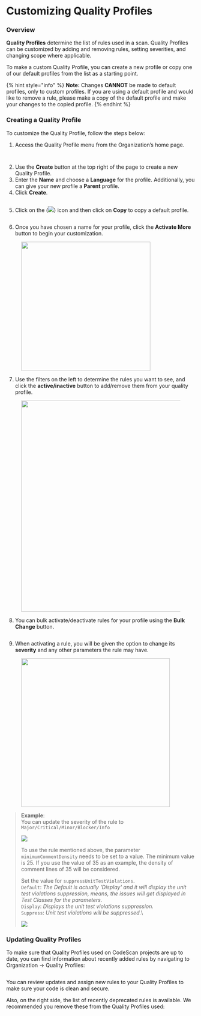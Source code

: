 # Customizing Quality Profiles

### Overview <a href="#overview" id="overview"></a>

**Quality Profiles** determine the list of rules used in a scan. Quality Profiles can be customized by adding and removing rules, setting severities, and changing scope where applicable.

To make a custom Quality Profile, you can create a new profile or copy one of our default profiles from the list as a starting point.

{% hint style="info" %}
**Note:** Changes **CANNOT** be made to default profiles, only to custom profiles. If you are using a default profile and would like to remove a rule, please make a copy of the default profile and make your changes to the copied profile.
{% endhint %}

### Creating a Quality Profile <a href="#creating-a-quality-profile" id="creating-a-quality-profile"></a>

To customize the Quality Profile, follow the steps below:

1. Access the Quality Profile menu from the Organization’s home page.

<figure><img src="../../../.gitbook/assets/image (42) (1) (1) (1) (1) (1) (1) (1) (1) (1) (1) (1) (1) (1) (1).png" alt=""><figcaption></figcaption></figure>

<figure><img src="../../../.gitbook/assets/image (43) (1) (1) (1) (1) (1) (1) (1) (1) (1) (1) (1) (1) (1) (1).png" alt=""><figcaption></figcaption></figure>

2. Use the **Create** button at the top right of the page to create a new Quality Profile.
3. Enter the **Name** and choose a **Language** for the profile. Additionally, you can give your new profile a **Parent** profile.
4. Click **Create**.

<figure><img src="../../../.gitbook/assets/image (44) (1) (1) (1) (1) (1) (1) (1) (1) (1) (1) (1) (1) (1) (1).png" alt=""><figcaption></figcaption></figure>

5. Click on the (![](<../../../.gitbook/assets/image (45) (1) (1) (1) (1) (1) (1) (1) (1) (1) (1) (1) (1) (1) (1).png>)) icon and then click on **Copy** to copy a default profile.

<figure><img src="../../../.gitbook/assets/image (46) (1) (1) (1) (1) (1) (1) (1) (1) (1) (1) (1) (1) (1) (1).png" alt=""><figcaption></figcaption></figure>

6. Once you have chosen a name for your profile, click the **Activate More** button to begin your customization.

<figure><img src="../../../.gitbook/assets/image (47) (1) (1) (1) (1) (1) (1) (1) (1) (1) (1) (1) (1) (1) (1).png" alt="" width="344"><figcaption></figcaption></figure>

7. Use the filters on the left to determine the rules you want to see, and click the **active/inactive** button to add/remove them from your quality profile.

<figure><img src="../../../.gitbook/assets/image (48) (1) (1) (1) (1) (1) (1) (1) (1) (1) (1) (1) (1) (1).png" alt="" width="563"><figcaption></figcaption></figure>

8. You can bulk activate/deactivate rules for your profile using the **Bulk Change** button.

<figure><img src="../../../.gitbook/assets/image (49) (1) (1) (1) (1) (1) (1) (1) (1) (1) (1) (1) (1) (1).png" alt=""><figcaption></figcaption></figure>

9. When activating a rule, you will be given the option to change its **severity** and any other parameters the rule may have.

<figure><img src="../../../.gitbook/assets/image (50) (1) (1) (1) (1) (1) (1) (1) (1) (1) (1) (1) (1) (1).png" alt="" width="396"><figcaption></figcaption></figure>

> **Example**:\
> You can update the severity of the rule to `Major/Critical/Minor/Blocker/Info`
>
> ![](<../../../.gitbook/assets/image (56) (1) (1) (1) (1) (1) (1) (1) (1) (1) (1).png>)
>
> To use the rule mentioned above, the parameter `minimumCommentDensity` needs to be set to a value. The minimum value is 25. If you use the value of 35 as an example, the density of comment lines of 35 will be considered.
>
> Set the value for `suppressUnitTestViolations`.\
> `Default`: _The Default is actually 'Display' and it will display the unit test violations suppression, means, the issues will get displayed in Test Classes for the parameters._\
> `Display`: _Displays the unit test violations suppression._\
> `Suppress`: _Unit test violations will be suppressed._\
>
>
> ![](<../../../.gitbook/assets/image (57) (1) (1) (1) (1) (1) (1) (1) (1) (1).png>)

### Updating Quality Profiles

To make sure that Quality Profiles used on CodeScan projects are up to date, you can find information about recently added rules by navigating to Organization → Quality Profiles:

<figure><img src="../../../.gitbook/assets/image (1) (1) (1) (1) (1) (1) (1) (1) (1) (1) (1) (1) (1) (1) (1).png" alt=""><figcaption></figcaption></figure>

You can review updates and assign new rules to your Quality Profiles to make sure your code is clean and secure.

Also, on the right side, the list of recently deprecated rules is available. We recommended you remove these from the Quality Profiles used:

<figure><img src="../../../.gitbook/assets/image (1) (1) (1) (1) (1) (1) (1) (1) (1) (1) (1) (1) (1) (1) (1) (1).png" alt=""><figcaption></figcaption></figure>

